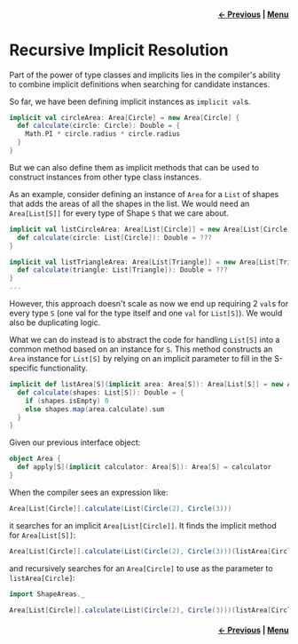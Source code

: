 <h4 align="right">
    <a href="lesson2_5_implicit_scope_packaging.md">← Previous</a> |
    <a href="lesson2.md">Menu</a>
</h4>

<h1>Recursive Implicit Resolution</h1>

Part of the power of type classes and implicits lies in the compiler's ability to combine implicit definitions when 
searching for candidate instances.

So far, we have been defining implicit instances as `implicit val`s.

```scala
implicit val circleArea: Area[Circle] = new Area[Circle] {
  def calculate(circle: Circle): Double = {
    Math.PI * circle.radius * circle.radius
  }
}
```

But we can also define them as implicit methods that can be used to construct instances from other type class instances.

As an example, consider defining an instance of `Area` for a `List` of shapes that adds the areas of all the shapes in 
the list. We would need an `Area[List[S]]` for every type of Shape `S` that we care about.

```scala
implicit val listCircleArea: Area[List[Circle]] = new Area[List[Circle]] {
  def calculate(circle: List[Circle]): Double = ???
}

implicit val listTriangleArea: Area[List[Triangle]] = new Area[List[Triangle]] {
  def calculate(triangle: List[Triangle]): Double = ???
}
...
```

However, this approach doesn't scale as now we end up requiring 2 `val`s for every type `S` (one val for the type itself 
and one `val` for `List[S]`). We would also be duplicating logic.

What we can do instead is to abstract the code for handling `List[S]` into a common method based on an instance for `S`. 
This method constructs an `Area` instance for `List[S]` by relying on an implicit parameter to fill in the S-specific 
functionality.

```scala
implicit def listArea[S](implicit area: Area[S]): Area[List[S]] = new Area[List[S]] {
  def calculate(shapes: List[S]): Double = {
    if (shapes.isEmpty) 0
    else shapes.map(area.calculate).sum
  }
}
```

Given our previous interface object:

```scala
object Area {
  def apply[S](implicit calculator: Area[S]): Area[S] = calculator
}
```

When the compiler sees an expression like:

```scala
Area[List[Circle]].calculate(List(Circle(2), Circle(3)))
```

it searches for an implicit `Area[List[Circle]]`. It finds the implicit method for `Area[List[S]]`:

```scala
Area[List[Circle]].calculate(List(Circle(2), Circle(3)))(listArea[Circle])
```

and recursively searches for an `Area[Circle]` to use as the parameter to `listArea[Circle]`:

```scala
import ShapeAreas._

Area[List[Circle]].calculate(List(Circle(2), Circle(3)))(listArea[Circle](circleArea))
```

<h4 align="right">
    <a href="lesson2_5_implicit_scope_packaging.md">← Previous</a> |
    <a href="lesson2.md">Menu</a>
</h4>